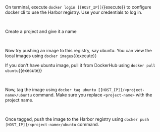 On terminal, execute `docker login [[HOST_IP]]`{{execute}} to configure docker cli to use the Harbor registry. Use your credentials to log in.

<br/>

Create a project and give it a name

<br/>

Now try pushing an image to this registry, say ubuntu. You can view the local images using `docker images`{{execute}}

If you don't have ubuntu image, pull it from DockerHub using `docker pull ubuntu`{{execute}}

<br/>

Now, tag the image using `docker tag ubuntu [[HOST_IP]]/<project-name>/ubuntu` command. Make sure you replace `<project-name>` with the project name.

<br/>

Once tagged, push the image to the Harbor registry using `docker push [HOST_IP]]/<project-name>/ubuntu` command.
